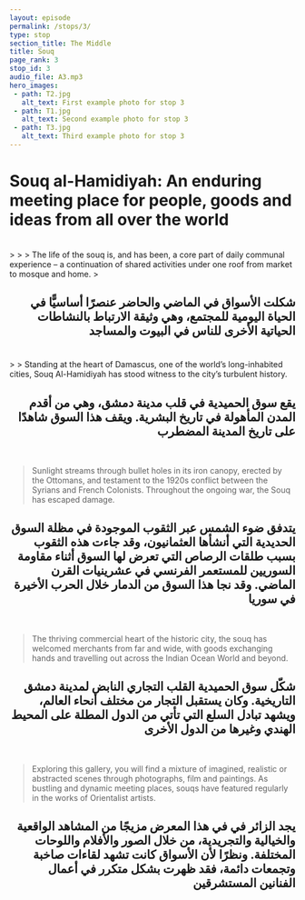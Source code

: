 ```yaml
---
layout: episode
permalink: /stops/3/
type: stop
section_title: The Middle
title: Souq
page_rank: 3
stop_id: 3
audio_file: A3.mp3
hero_images:
 - path: T2.jpg
   alt_text: First example photo for stop 3
 - path: T1.jpg
   alt_text: Second example photo for stop 3
 - path: T3.jpg
   alt_text: Third example photo for stop 3   
---
```


# Souq al-Hamidiyah: An enduring meeting place for people, goods and ideas from all over the world  
<br>
>
> 
> The life of the souq is, and has been, a core part of daily communal experience – a continuation of shared activities under one roof from market to mosque and home.
>
<div style="text-align: right;">
  <h2>
  
شكلت الأسواق في الماضي والحاضر عنصرًا أساسيًّا في الحياة اليومية للمجتمع، وهي وثيقة الارتباط بالنشاطات الحياتية الأخرى للناس في البيوت والمساجد


  </h2>
</div>
<br>
> 
> Standing at the heart of Damascus, one of the world’s long-inhabited cities, Souq Al-Hamidiyah has stood witness to the city’s turbulent history.

<div style="text-align: right;">
  <h2>
يقع سوق الحميدية في قلب مدينة دمشق، وهي من أقدم المدن المأهولة في تاريخ البشرية. ويقف هذا السوق شاهدًا على تاريخ المدينة المضطرب


  </h2>
</div>
<br>

> Sunlight streams through bullet holes in its iron canopy, erected by the Ottomans, and testament to the 1920s conflict between the Syrians and French Colonists. Throughout the ongoing war, the Souq has escaped damage.

<div style="text-align: right;">
  <h2>
يتدفق ضوء الشمس عبر الثقوب الموجودة في مظلة السوق الحديدية التي أنشأها العثمانيون، وقد جاءت هذه الثقوب بسبب طلقات الرصاص التي تعرض لها السوق أثناء مقاومة السوريين للمستعمر الفرنسي في عشرينيات القرن الماضي. وقد نجا هذا السوق من الدمار خلال الحرب الأخيرة في سوريا

  </h2>
</div>
<br>

> 
> The thriving commercial heart of the historic city, the souq has welcomed merchants from far and wide, with goods exchanging hands and travelling out across the Indian Ocean World and beyond. 

<div style="text-align: right;">
  <h2>
شكّل سوق الحميدية القلب التجاري النابض لمدينة دمشق التاريخية. وكان يستقبل التجار من مختلف أنحاء العالم، ويشهد تبادل السلع التي تأتي من الدول المطلة على المحيط الهندي وغيرها من الدول الأخرى

  </h2>
</div>
<br>

> 
> Exploring this gallery, you will find a mixture of imagined, realistic or abstracted scenes through photographs, film and paintings. As bustling and dynamic meeting places, souqs have featured regularly in the works of Orientalist artists.
> 
<div style="text-align: right;">
  <h2>
يجد الزائر في في هذا المعرض مزيجًا من المشاهد الواقعية والخيالية والتجريدية، من خلال الصور والأفلام واللوحات المختلفة. ونظرًا لأن الأسواق كانت تشهد لقاءات صاخبة وتجمعات دائمة، فقد ظهرت بشكل متكرر في أعمال الفنانين المستشرقين


  </h2>
</div>
<br>